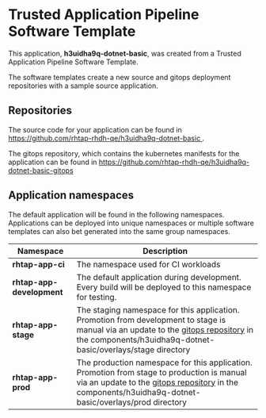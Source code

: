 # Trusted Application Pipeline Software Template

This application, **h3uidha9q-dotnet-basic**, was created from a Trusted Application Pipeline Software Template.

The software templates create a new source and gitops deployment repositories with a sample source application. 

## Repositories

The source code for your application can be found in [https://github.com/rhtap-rhdh-qe/h3uidha9q-dotnet-basic ](https://github.com/rhtap-rhdh-qe/h3uidha9q-dotnet-basic ).
 
The gitops repository, which contains the kubernetes manifests for the application can be found in 
[https://github.com/rhtap-rhdh-qe/h3uidha9q-dotnet-basic-gitops ](https://github.com/rhtap-rhdh-qe/h3uidha9q-dotnet-basic-gitops ) 

## Application namespaces 

The default application will be found in the following namespaces. Applications can be deployed into unique namespaces or multiple software templates can also bet generated into the same group namespaces.  

|  Namespace   |  Description   |  
| -------- | -------- |
| **rhtap-app-ci** | The namespace used for CI workloads |
| **rhtap-app-development** | The default application during development. Every build will be deployed to this namespace for testing. |
| **rhtap-app-stage** | The staging namespace for this application. Promotion from development to stage is manual via an update to the [gitops repository](https://github.com/rhtap-rhdh-qe/h3uidha9q-dotnet-basic-gitops ) in the components/h3uidha9q-dotnet-basic/overlays/stage directory |
| **rhtap-app-prod** | The production namespace for this application. Promotion from stage to production is manual via an update to the [gitops repository](https://github.com/rhtap-rhdh-qe/h3uidha9q-dotnet-basic-gitops ) in the components/h3uidha9q-dotnet-basic/overlays/prod directory |